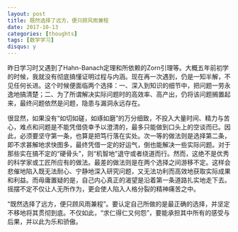 ```yaml
---
layout: post
title: 既然选择了远方，便只顾风雨兼程
date: 2017-10-13
categories: [thoughts]
tags: [数学学习]
disqus: y
---
```


昨日学习时又遇到了Hahn-Banach定理和所依赖的Zorn引理等。大概五年前初学的时候，我就没有彻底搞懂证明过程与内涵。现在再一次遇到，仍是一知半解，不见任何长进。这个时候便面临两个选择：一、深入到知识的细节中，把问题一劳永逸地搞清楚；二、为了所谓解决实际问题时的高效率、高产出，仍将该问题搁置起来，最终问题依然是问题，隐患与漏洞永远存在。

很显然，如果没有“如切如磋，如琢如磨”的万分细致，不投入大量时间、精力与苦心，难点和问题是不能凭借侥幸予以澄清的，最多只能做到口头上的空谈而已。因此，必须要坚守第一条，也算是把笃行落在实处。次一等的做法则是选择第二条，即不求甚解地求快图多，最终凭借一定的好运气，倒也能解决一些实际问题。对于那些实在搞不定的“硬骨头”，则“机智地”退守或者绕道而行。然而，这绝不是优秀的科学家或工匠所应有的做法。最差的做法则是在两个选择之间游移不定。这样会悲催地陷入既无法耐心、宁静地深入研究问题，又无法功利而高效地获取实际成果和利益。而毋庸置疑的是，自己内心真正的渴望是沿着第一条道路扎实地走下去。摇摆不定不仅让人无所作为，更会使人陷入人格分裂的精神痛苦之中。

“既然选择了远方，便只顾风雨兼程”。要认定自己所做的是最正确的选择，并坚定不移地将其贯彻到底。不仅如此，“求仁得仁又何怨”，要能承担其中所有的感受与后果，并以此为乐和骄傲。
